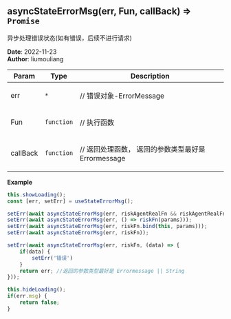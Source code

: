 ## asyncStateErrorMsg(err, Fun, callBack) ⇒ <code>Promise</code>
<p>异步处理错误状态(如有错误，后续不进行请求)</p>

**Date**: 2022-11-23  
**Author**: liumouliang  

| Param | Type | Description |
| --- | --- | --- |
| err | <code>\*</code> | <p>// 错误对象-ErrorMessage</p> |
| Fun | <code>function</code> | <p>// 执行函数</p> |
| callBack | <code>function</code> | <p>// 返回处理函数， 返回的参数类型最好是 Errormessage || String</p> |

**Example**  
```javascript
this.showLoading();
const [err, setErr] = useStateErrorMsg();

setErr(await asyncStateErrorMsg(err, riskAgentRealFn && riskAgentRealFn.bind(this, true)));
setErr(await asyncStateErrorMsg(err, () => riskFn(params)));
setErr(await asyncStateErrorMsg(err, riskFn.bind(this, params)));
setErr(await asyncStateErrorMsg(err, riskFn));

setErr(await asyncStateErrorMsg(err, riskFn, (data) => {
    if(data) {
        setErr('错误')
    }
    return err; //返回的参数类型最好是 Errormessage || String
}));

this.hideLoading();
if(err.msg) {
    return false;
}
```
